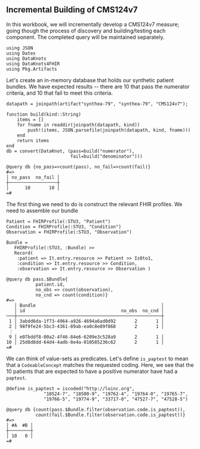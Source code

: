 ## Incremental Building of CMS124v7

In this workbook, we will incrementally develop a CMS124v7 measure;
going though the process of discovery and building/testing each
component. The completed query will be maintained separately.

    using JSON
    using Dates
    using DataKnots
    using DataKnots4FHIR
    using Pkg.Artifacts

Let's create an in-memory database that holds our synthetic patient
bundles. We have expected results -- there are 10 that pass the
numerator criteria, and 10 that fail to meet this criteria.

    datapath = joinpath(artifact"synthea-79", "synthea-79", "CMS124v7");

    function build(kind::String)
        items = []
        for fname in readdir(joinpath(datapath, kind))
            push!(items, JSON.parsefile(joinpath(datapath, kind, fname)))
        end
        return items
    end
    db = convert(DataKnot, (pass=build("numerator"),
                            fail=build("denominator")))

    @query db {no_pass=>count(pass), no_fail=>count(fail)}
    #=>
    │ no_pass  no_fail │
    ┼──────────────────┼
    │      10       10 │
    =#

The first thing we need to do is construct the relevant FHIR profiles.
We need to assemble our bundle

    Patient = FHIRProfile(:STU3, "Patient")
    Condition = FHIRProfile(:STU3, "Condition")
    Observation = FHIRProfile(:STU3, "Observation")

    Bundle =
       FHIRProfile(:STU3, :Bundle) >>
       Record(
        :patient => It.entry.resource >> Patient >> Is0to1,
        :condition => It.entry.resource >> Condition,
        :observation => It.entry.resource >> Observation )

    @query db pass.$Bundle{
               patient.id,
               no_obs => count(observation),
               no_cnd => count(condition)}
    #=>
       │ Bundle                                               │
       │ id                                    no_obs  no_cnd │
    ───┼──────────────────────────────────────────────────────┼
     1 │ 3abdd6da-1f73-4964-a926-4694a6ad0d92       2       1 │
     2 │ 98f9fe24-5bc3-4361-89ab-ea0c8e89f868       2       1 │
     ⋮
     9 │ e07bddf8-00a2-4f46-84e6-6209e3c528a9       2       1 │
    10 │ 25d8d8dd-64d4-4adb-8e4a-010585236c62       2       1 │
    =#

We can think of value-sets as predicates. Let's define ``is_paptest`` to
mean that a ``CodeableConcept`` matches the requested coding. Here, we
see that the 10 patients that are expected to have a positive numerator
have had a ``paptest``.

    @define is_paptest = iscoded("http://loinc.org",
                  "10524-7", "18500-9", "19762-4", "19764-0", "19765-7",
                  "19766-5", "19774-9", "33717-0", "47527-7", "47528-5")

    @query db {count(pass.$Bundle.filter(observation.code.is_paptest)),
               count(fail.$Bundle.filter(observation.code.is_paptest))}
    #=>
    │ #A  #B │
    ┼────────┼
    │ 10   0 │
    =#
